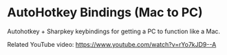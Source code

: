 # AutoHotkey Bindings (Mac to PC)

Autohotkey + Sharpkey keybindings for getting a PC to function like a Mac.

Related YouTube video: https://www.youtube.com/watch?v=rYo7kJD9--A
